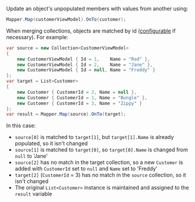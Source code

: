 Update an object's unpopulated members with values from another using:

```cs
Mapper.Map(customerViewModel).OnTo(customer);
```

When merging collections, objects are matched by id ([configurable](/configuration/Object-Identifiers) if necessary). For example:

```cs
var source = new Collection<CustomerViewModel>
{
    new CustomerViewModel { Id = 1,    Name = "Rod" },
    new CustomerViewModel { Id = 2,    Name = "Jane" },
    new CustomerViewModel { Id = null, Name = "Freddy" }
};
var target = List<Customer>
{
    new Customer { CustomerId = 2, Name = null },
    new Customer { CustomerId = 1, Name = "Bungle" },
    new Customer { CustomerId = 3, Name = "Zippy" }
};
var result = Mapper.Map(source).OnTo(target);
```

In this case:

* `source[0]` is matched to `target[1]`, but `target[1].Name` is already populated, so it isn't changed
* `source[1]` is matched to `target[0]`, so `target[0].Name` is changed from `null` to 'Jane'
* `source[2]` has no match in the target collection, so a new `Customer` is added with `CustomerId` set to `null` and `Name` set to 'Freddy'
* `target[2]` (`CustomerId` = 3) has no match in the `source` collection, so it isn't changed
* The original `List<Customer>` instance is maintained and assigned to the `result` variable
